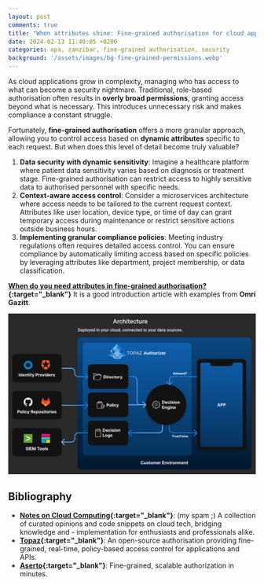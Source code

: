 ```yaml
---
layout: post
comments: true
title: "When attributes shine: Fine-grained authorisation for cloud applications"
date: 2024-02-13 11:40:05 +0200
categories: opa, zanzibar, fine-grained authorisation, security
background: '/assets/images/bg-fine-grained-permissions.webp'
---
```


As cloud applications grow in complexity, managing who has access to what can become a security nightmare. Traditional, role-based authorisation often results in **overly broad permissions**, granting access beyond what is necessary. This introduces unnecessary risk and makes compliance a constant struggle.

Fortunately, **fine-grained authorisation** offers a more granular approach, allowing you to control access based on **dynamic attributes** specific to each request. But when does this level of detail become truly valuable?

1. **Data security with dynamic sensitivity**: Imagine a healthcare platform where patient data sensitivity varies based on diagnosis or treatment stage. Fine-grained authorisation can restrict access to highly sensitive data to authorised personnel with specific needs.
2. **Context-aware access control**: Consider a microservices architecture where access needs to be tailored to the current request context. Attributes like user location, device type, or time of day can grant temporary access during maintenance or restrict sensitive actions outside business hours.
3. **Implementing granular compliance policies**: Meeting industry regulations often requires detailed access control. You can ensure compliance by automatically limiting access based on specific policies by leveraging attributes like department, project membership, or data classification.

**[When do you need attributes in fine-grained authorisation?](https://www.aserto.com/blog/attributes-authorization-when-to-use){:target="_blank"}** It is a good introduction article with examples from **Omri Gazitt**.

![Topez-architecture](/assets/images/topaz_arch.webp)

## Bibliography

- **[Notes on Cloud Computing](https://www.notesoncloudcomputing.com/){:target="_blank"}**: (my spam ;) A collection of curated opinions and code snippets on cloud tech, bridging knowledge and - implementation for enthusiasts and professionals alike.
- **[Topaz](https://www.topaz.sh/){:target="_blank"}**: An open-source authorisation providing fine-grained, real-time, policy-based access control for applications and APIs.
- **[Aserto](https://www.aserto.com/){:target="_blank"}**: Fine-grained, scalable authorization in minutes.